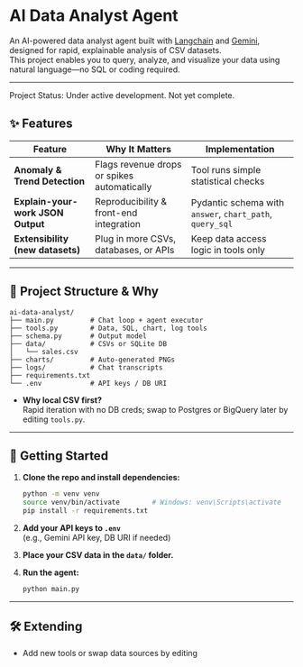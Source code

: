 # AI Data Analyst Agent

An AI-powered data analyst agent built with [Langchain](https://github.com/langchain-ai/langchain) and [Gemini](https://ai.google.dev/gemini-api/docs/overview), designed for rapid, explainable analysis of CSV datasets.  
This project enables you to query, analyze, and visualize your data using natural language—no SQL or coding required.

---

Project Status: Under active development. Not yet complete.

## ✨ Features

| Feature                        | Why It Matters                                    | Implementation                                      |
|---------------------------------|---------------------------------------------------|-----------------------------------------------------|
| **Anomaly & Trend Detection**   | Flags revenue drops or spikes automatically       | Tool runs simple statistical checks                 |
| **Explain-your-work JSON Output** | Reproducibility & front-end integration           | Pydantic schema with `answer`, `chart_path`, `query_sql` |
| **Extensibility (new datasets)** | Plug in more CSVs, databases, or APIs             | Keep data access logic in tools only                |

---

## 📁 Project Structure & Why

```
ai-data-analyst/
├── main.py         # Chat loop + agent executor
├── tools.py        # Data, SQL, chart, log tools
├── schema.py       # Output model
├── data/           # CSVs or SQLite DB
│   └── sales.csv
├── charts/         # Auto-generated PNGs
├── logs/           # Chat transcripts
├── requirements.txt
└── .env            # API keys / DB URI
```

- **Why local CSV first?**  
  Rapid iteration with no DB creds; swap to Postgres or BigQuery later by editing `tools.py`.

---

## 🚀 Getting Started

1. **Clone the repo and install dependencies:**
    ```sh
    python -m venv venv
    source venv/bin/activate        # Windows: venv\Scripts\activate
    pip install -r requirements.txt
    ```

2. **Add your API keys to `.env`**  
   (e.g., Gemini API key, DB URI if needed)

3. **Place your CSV data in the `data/` folder.**

4. **Run the agent:**
    ```sh
    python main.py
    ```

---

## 🛠️ Extending

- Add new tools or swap data sources by editing